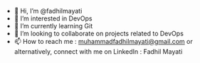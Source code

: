 - 👋 Hi, I’m @fadhilmayati
- 👀 I’m interested in DevOps
- 🌱 I’m currently learning Git
- 💞️ I’m looking to collaborate on projects related to DevOps
- 📫 How to reach me : muhammadfadhilmayati@gmail.com or alternatively, connect with me on LinkedIn : Fadhil Mayati

<!---
fadhilmayati/fadhilmayati is a ✨ special ✨ repository because its `README.md` (this file) appears on your GitHub profile.
You can click the Preview link to take a look at your changes.
--->
